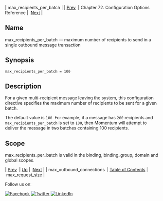 | max_recipients_per_batch |
| [Prev](conf.ref.max_outbound_connections.php)  | Chapter 72. Configuration Options Reference |  [Next](config.max_request_size.php) |

<a name="conf.ref.max_recipients_per_batch"></a>
## Name

max_recipients_per_batch — maximum number of recipients to send in a single outbound message transaction

## Synopsis

`max_recipients_per_batch = 100`

<a name="idp25354992"></a>
## Description

For a given multi-recipient message leaving the system, this configuration directive specifies the maximum number of recipients to be sent for a given batch.

The default value is `100`. For example, if a message has `200` recipients and `max_recipients_per_batch` is set to `100`, then Momentum will attempt to deliver the message in two batches containing 100 recipients.

<a name="idp25359328"></a>
## Scope

max_recipients_per_batch is valid in the binding, binding_group, domain and global scopes.

| [Prev](conf.ref.max_outbound_connections.php)  | [Up](config.options.ref.php) |  [Next](config.max_request_size.php) |
| max_outbound_connections  | [Table of Contents](index.php) |  max_request_size |

Follow us on:

[![Facebook](https://support.messagesystems.com/images/icon-facebook.png)](http://www.facebook.com/messagesystems) [![Twitter](https://support.messagesystems.com/images/icon-twitter.png)](http://twitter.com/#!/MessageSystems) [![LinkedIn](https://support.messagesystems.com/images/icon-linkedin.png)](http://www.linkedin.com/company/message-systems)